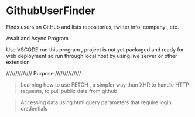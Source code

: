 # GithubUserFinder
Finds users on GitHub and lists repositories, twitter info, company , etc.


Await and Async Program

Use VSCODE run this program , project is not yet packaged and ready for web deployment so run through local host by 
using live server or other extension

////////////// Purpose //////////////


>Learning how to use FETCH , a simpler way than XHR to handle HTTP requests, to pull public data from github 

>Accessing data using html query parameters that require login credentials
